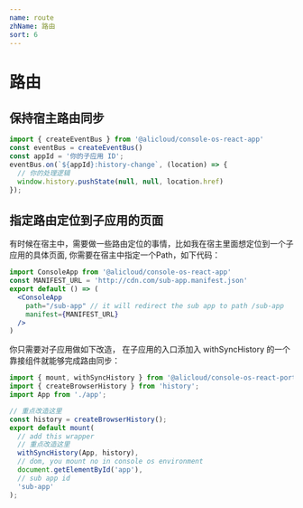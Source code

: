 ```yaml
---
name: route
zhName: 路由
sort: 6
---
```


# 路由

## 保持宿主路由同步

``` javascript
import { createEventBus } from '@alicloud/console-os-react-app'
const eventBus = createEventBus()
const appId = '你的子应用 ID';
eventBus.on(`${appId}:history-change`, (location) => {
  // 你的处理逻辑
  window.history.pushState(null, null, location.href)
});
```

## 指定路由定位到子应用的页面

有时候在宿主中，需要做一些路由定位的事情，比如我在宿主里面想定位到一个子应用的具体页面, 你需要在宿主中指定一个Path，如下代码：

``` jsx
import ConsoleApp from '@alicloud/console-os-react-app'
const MANIFEST_URL = 'http://cdn.com/sub-app.manifest.json'
export default () => (
  <ConsoleApp
    path="/sub-app" // it will redirect the sub app to path /sub-app
    manifest={MANIFEST_URL}
  />
)
```

你只需要对子应用做如下改造， 在子应用的入口添加入 withSyncHistory 的一个靠接组件就能够完成路由同步：

```jsx
import { mount, withSyncHistory } from '@alicloud/console-os-react-portal';
import { createBrowserHistory } from 'history';
import App from './app';

// 重点改造这里
const history = createBrowserHistory();
export default mount(
  // add this wrapper
  // 重点改造这里
  withSyncHistory(App, history),
  // dom, you mount no in console os environment
  document.getElementById('app'),
  // sub app id
  'sub-app'
);
```
